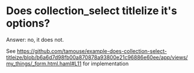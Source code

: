 
# Does collection_select titlelize it's options?

Answer: no, it does not.

See <https://github.com/tamouse/example-does-collection-select-titleize/blob/b6a6d7d98fb00a870878a93800e21c96886e60ee/app/views/my_things/_form.html.haml#L11> for implementation
